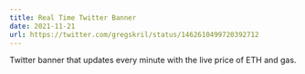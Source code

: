 ```yaml
---
title: Real Time Twitter Banner
date: 2021-11-21
url: https://twitter.com/gregskril/status/1462610499720392712
---
```


Twitter banner that updates every minute with the live price of ETH and gas.